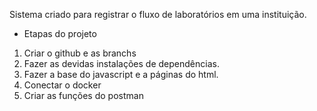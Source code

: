 Sistema criado para registrar o fluxo de laboratórios em uma instituição.

- Etapas do projeto

1. Criar o github e as branchs
2. Fazer as devidas instalações de dependências.
3. Fazer a base do javascript e a páginas do html.
4. Conectar o docker
5. Criar as funções do postman
